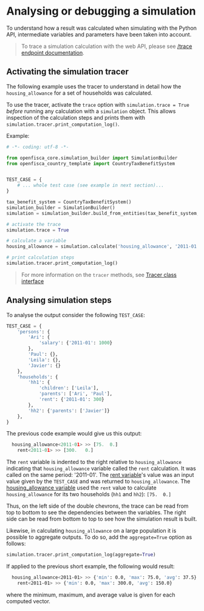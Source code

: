# Analysing or debugging a simulation

To understand how a result was calculated when simulating with the Python API, intermediate variables and parameters have been taken into account.

> To trace a simulation calculation with the web API, please see [/trace endpoint documentation](../openfisca-web-api/trace-simulation.md).

## Activating the simulation tracer

The following example uses the tracer to understand in detail how the `housing_allowance` for a set of households was calculated.

To use the tracer, activate the `trace` option with `simulation.trace = True` _before_ running any calculation with a `simulation` object. This allows inspection of the calculation steps and prints them with `simulation.tracer.print_computation_log()`.

Example:

```py
# -*- coding: utf-8 -*-

from openfisca_core.simulation_builder import SimulationBuilder
from openfisca_country_template import CountryTaxBenefitSystem


TEST_CASE = {
    # ... whole test case (see example in next section)...
}

tax_benefit_system = CountryTaxBenefitSystem()
simulation_builder = SimulationBuilder()
simulation = simulation_builder.build_from_entities(tax_benefit_system, TEST_CASE)

# activate the trace
simulation.trace = True

# calculate a variable
housing_allowance = simulation.calculate('housing_allowance', '2011-01')

# print calculation steps
simulation.tracer.print_computation_log()
```

> For more information on the `tracer` methods, see [Tracer class interface](../../openfisca-python-api/tracer)

## Analysing simulation steps

To analyse the output consider the following `TEST_CASE`:

```py
TEST_CASE = {
    'persons': {
        'Ari': {
            'salary': {'2011-01': 1000}
        }, 
        'Paul': {}, 
        'Leila': {}, 
        'Javier': {}
    },
    'households': {
        'hh1': {
            'children': ['Leila'], 
            'parents': ['Ari', 'Paul'],
            'rent': {'2011-01': 300}
        },
        'hh2': {'parents': ['Javier']}
    },
}
```

The previous code example would give us this output:

```py
  housing_allowance<2011-01> >> [75.  0.]
    rent<2011-01> >> [300.   0.]
```

The `rent` variable is indented to the right relative to `housing_allowance` indicating that `housing_allowance` variable called the `rent` calculation. It was called on the same period: '2011-01'. The [rent variable](https://legislation.demo.openfisca.org/rent)'s value was an input value given by the `TEST_CASE` and was returned to `housing_allowance`. The [housing_allowance variable](https://legislation.demo.openfisca.org/housing_allowance) used the `rent` value to calculate `housing_allowance` for its two households (`hh1` and `hh2`): `[75.  0.]`

Thus, on the left side of the double chevrons, the trace can be read from top to bottom to see the dependencies between the variables. The right side can be read from bottom to top to see how the simulation result is built.

Likewise, in calculating `housing_allowance` on a large population it is possible to aggregate outputs. To do so, add the `aggregate=True` option as follows:

```py
simulation.tracer.print_computation_log(aggregate=True)
```

If applied to the previous short example, the following would result:

```sh
  housing_allowance<2011-01> >> {'min': 0.0, 'max': 75.0, 'avg': 37.5}
    rent<2011-01> >> {'min': 0.0, 'max': 300.0, 'avg': 150.0}
```

where the minimum, maximum, and average value is given for each computed vector.
